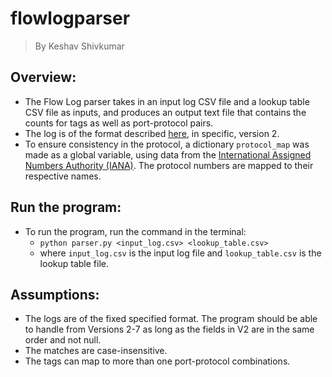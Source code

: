 # flowlogparser
> By Keshav Shivkumar

## Overview:

- The Flow Log parser takes in an input log CSV file and a lookup table CSV file as inputs, and produces an output text file that contains the counts for tags as well as port-protocol pairs.
- The log is of the format described [here](https://docs.aws.amazon.com/vpc/latest/userguide/flow-log-records.html#flow-logs-fields), in specific, version 2.
- To ensure consistency in the protocol, a dictionary `protocol_map` was made as a global variable, using data from the [International Assigned Numbers Authority (IANA)](https://www.iana.org/assignments/protocol-numbers/protocol-numbers-1.csv). The protocol numbers are mapped to their respective names.

## Run the program:

- To run the program, run the command in the terminal:
    - ```python parser.py <input_log.csv> <lookup_table.csv>```
    - where `input_log.csv` is the input log file and `lookup_table.csv` is the lookup table file.

## Assumptions:

- The logs are of the fixed specified format. The program should be able to handle from Versions 2-7 as long as the fields in V2 are in the same order and not null.
- The matches are case-insensitive.
- The tags can map to more than one port-protocol combinations.
